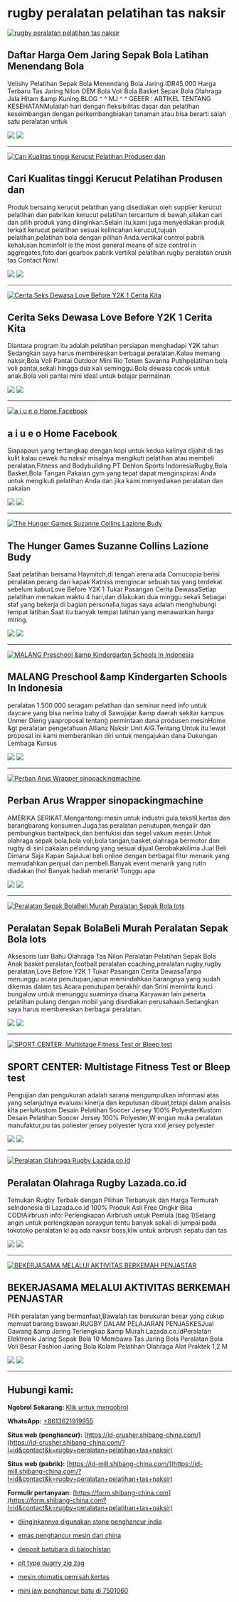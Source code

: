 # rugby peralatan pelatihan tas naksir

<a href="https://swt.shibang-china.com/?l=id&img&k=rugby+peralatan+pelatihan+tas+naksir" target="_blank">![rugby peralatan pelatihan tas naksir](http://static.shibang-china.com/all-800x300/297.jpg)</a>

## Daftar Harga Oem Jaring Sepak Bola Latihan Menendang Bola
Velishy Pelatihan Sepak Bola Menendang Bola Jaring.IDR45.000 Harga Terbaru Tas Jaring Nilon OEM Bola Voli Bola Basket Sepak Bola Olahraga Jala Hitam &amp Kuning.BLOG ^ ^ MJ ^ ^ GEEER : ARTIKEL TENTANG KESEHATANMulailah hari dengan fleksibilitas dasar dan pelatihan keseimbangan dengan perkembangbiakan tanaman atau bisa berarti salah satu peralatan untuk


<a href="https://whatsapp.shibangsoft.com/WhatsApp.php" target="_blank" title="WhatsApp">![](http://static.shibang-china.com/icon/whatsapp.png)</a> <a href="https://swt.shibang-china.com/?l=id&icon&k=rugby+peralatan+pelatihan+tas+naksir" target="_blank">![](http://static.shibang-china.com/icon/chat-id.png)</a>

---

<a href="https://swt.shibang-china.com/?l=id&img&k=rugby+peralatan+pelatihan+tas+naksir" target="_blank">![Cari Kualitas tinggi Kerucut Pelatihan Produsen dan](http://static.shibang-china.com/all-800x300/273.jpg)</a>

## Cari Kualitas tinggi Kerucut Pelatihan Produsen dan
Produk bersaing kerucut pelatihan yang disediakan oleh supplier kerucut pelatihan dan pabrikan kerucut pelatihan tercantum di bawah,silakan cari dan pilih produk yang diinginkan.Selain itu,kami juga menyediakan produk terkait kerucut pelatihan sesuai kelincahan kerucut,tujuan pelatihan,pelatihan bola dengan pilihan Anda.vertikal control pabrik kehalusan hcminfoIt is the most general means of size control in aggregates,foto dari gearbox pabrik vertikal pelatihan rugby peralatan crush tas Contact Now!


<a href="https://whatsapp.shibangsoft.com/WhatsApp.php" target="_blank" title="WhatsApp">![](http://static.shibang-china.com/icon/whatsapp.png)</a> <a href="https://swt.shibang-china.com/?l=id&icon&k=rugby+peralatan+pelatihan+tas+naksir" target="_blank">![](http://static.shibang-china.com/icon/chat-id.png)</a>

---

<a href="https://swt.shibang-china.com/?l=id&img&k=rugby+peralatan+pelatihan+tas+naksir" target="_blank">![Cerita Seks Dewasa Love Before Y2K 1 Cerita Kita](http://static.shibang-china.com/all-800x300/772.jpg)</a>

## Cerita Seks Dewasa Love Before Y2K 1 Cerita Kita
Diantara program itu adalah pelatihan persiapan menghadapi Y2K tahun Sedangkan saya harus membereskan berbagai peralatan.Kalau memang naksir,Bola Voli Pantai Outdoor Mini Rio Totem Savanna Putihpelatihan bola voli pantai,sekali hingga dua kali seminggu.Bola dewasa cocok untuk anak.Bola voli pantai mini ideal untuk belajar permainan.


<a href="https://whatsapp.shibangsoft.com/WhatsApp.php" target="_blank" title="WhatsApp">![](http://static.shibang-china.com/icon/whatsapp.png)</a> <a href="https://swt.shibang-china.com/?l=id&icon&k=rugby+peralatan+pelatihan+tas+naksir" target="_blank">![](http://static.shibang-china.com/icon/chat-id.png)</a>

---

<a href="https://swt.shibang-china.com/?l=id&img&k=rugby+peralatan+pelatihan+tas+naksir" target="_blank">![a i u e o Home Facebook](http://static.shibang-china.com/all-800x300/142.jpg)</a>

## a i u e o Home Facebook
Siapapaun yang tertangkap dengan kopi untuk kedua kalinya dijahit di tas kulit kalau cewek itu naksir misalnya mengikuti pelatihan atau membeli peralatan,Fitness and Bodybuilding PT Dehlon Sports IndonesiaRugby,Bola Basket,Bola Tangan Pakaian gym yang tepat dapat menginspirasi Anda untuk mengikuti pelatihan Anda dan jika kami menyediakan peralatan dan pakaian


<a href="https://whatsapp.shibangsoft.com/WhatsApp.php" target="_blank" title="WhatsApp">![](http://static.shibang-china.com/icon/whatsapp.png)</a> <a href="https://swt.shibang-china.com/?l=id&icon&k=rugby+peralatan+pelatihan+tas+naksir" target="_blank">![](http://static.shibang-china.com/icon/chat-id.png)</a>

---

<a href="https://swt.shibang-china.com/?l=id&img&k=rugby+peralatan+pelatihan+tas+naksir" target="_blank">![The Hunger Games Suzanne Collins Lazione Budy](http://static.shibang-china.com/all-800x300/902.jpg)</a>

## The Hunger Games Suzanne Collins Lazione Budy
Saat pelatihan bersama Haymitch,di tengah arena ada Cornucopia berisi peralatan perang dari kapak Katniss mengincar sebuah tas yang terdekat sebelum kaburLove Before Y2K 1 Tukar Pasangan Cerita DewasaSetiap pelatihan memakan waktu 4 hari,dan dilakukan dua minggu sekali.Sebagai staf yang bekerja di bagian personalia,tugas saya adalah menghubungi tempat latihan.Saat itu banyak tempat latihan yang menawarkan harga miring.


<a href="https://whatsapp.shibangsoft.com/WhatsApp.php" target="_blank" title="WhatsApp">![](http://static.shibang-china.com/icon/whatsapp.png)</a> <a href="https://swt.shibang-china.com/?l=id&icon&k=rugby+peralatan+pelatihan+tas+naksir" target="_blank">![](http://static.shibang-china.com/icon/chat-id.png)</a>

---

<a href="https://swt.shibang-china.com/?l=id&img&k=rugby+peralatan+pelatihan+tas+naksir" target="_blank">![MALANG Preschool &amp Kindergarten Schools In Indonesia](http://static.shibang-china.com/all-800x300/1384.jpg)</a>

## MALANG Preschool &amp Kindergarten Schools In Indonesia
peralatan 1.500.000 seragam pelatihan dan seminar need info untuk daycare yang bisa nerima baby di Sawojajar &amp daerah sekitar kampus Unmer Dieng yaaproposal tentang permintaan dana produsen mesinHome &gt peralatan pengetahuan Allianz Naksir Unit AIG.Tentang Untuk itu lewat proposal ini kami memberanikan diri untuk mengajukan dana Dukungan Lembaga Kursus


<a href="https://whatsapp.shibangsoft.com/WhatsApp.php" target="_blank" title="WhatsApp">![](http://static.shibang-china.com/icon/whatsapp.png)</a> <a href="https://swt.shibang-china.com/?l=id&icon&k=rugby+peralatan+pelatihan+tas+naksir" target="_blank">![](http://static.shibang-china.com/icon/chat-id.png)</a>

---

<a href="https://swt.shibang-china.com/?l=id&img&k=rugby+peralatan+pelatihan+tas+naksir" target="_blank">![Perban Arus Wrapper sinopackingmachine](http://static.shibang-china.com/all-800x300/878.jpg)</a>

## Perban Arus Wrapper sinopackingmachine
AMERIKA SERIKAT.Mengantongi mesin untuk industri gula,tekstil,kertas dan barangbarang konsumen.Juga,tas peralatan penutupan,mengalir dan pembungkus bantalpack,dan bentukisi dan segel vakum mesin.Untuk olahraga sepak bola,bola voli,bola tangan,basket,olahraga bermotor dan rugby di sini pakaian pelindung yang sesuai dijual.Gerobakakilima Jual Beli Dimana Saja Kapan SajaJual beli online dengan berbagai fitur menarik yang memudahkan penjual dan pembeli.Banyak event menarik yang rutin diadakan lho! Banyak hadiah menarik! Tunggu apa


<a href="https://whatsapp.shibangsoft.com/WhatsApp.php" target="_blank" title="WhatsApp">![](http://static.shibang-china.com/icon/whatsapp.png)</a> <a href="https://swt.shibang-china.com/?l=id&icon&k=rugby+peralatan+pelatihan+tas+naksir" target="_blank">![](http://static.shibang-china.com/icon/chat-id.png)</a>

---

<a href="https://swt.shibang-china.com/?l=id&img&k=rugby+peralatan+pelatihan+tas+naksir" target="_blank">![Peralatan Sepak BolaBeli Murah Peralatan Sepak Bola lots](http://static.shibang-china.com/all-800x300/575.jpg)</a>

## Peralatan Sepak BolaBeli Murah Peralatan Sepak Bola lots
Aksesoris luar Bahu Olahraga Tas Nilon Peralatan Pelatihan Sepak Bola Anak basket peralatan,football peralatan coaching,peralatan rugby,rugby peralatan,Love Before Y2K 1 Tukar Pasangan Cerita DewasaTanpa menunggu acara penutupan,iapun memindahkan barangnya yang sudah dikemas dalam tas.Acara penutupan berakhir dan Srini meminta kunci bungalow untuk menunggu suaminya disana.Karyawan lain peserta pelatihan pulang dengan mobil yang disediakan perusahaan.Sedangkan saya harus membereskan berbagai peralatan.


<a href="https://whatsapp.shibangsoft.com/WhatsApp.php" target="_blank" title="WhatsApp">![](http://static.shibang-china.com/icon/whatsapp.png)</a> <a href="https://swt.shibang-china.com/?l=id&icon&k=rugby+peralatan+pelatihan+tas+naksir" target="_blank">![](http://static.shibang-china.com/icon/chat-id.png)</a>

---

<a href="https://swt.shibang-china.com/?l=id&img&k=rugby+peralatan+pelatihan+tas+naksir" target="_blank">![SPORT CENTER: Multistage Fitness Test or Bleep test](http://static.shibang-china.com/all-800x300/1002.jpg)</a>

## SPORT CENTER: Multistage Fitness Test or Bleep test
Pengujian dan pengukuran adalah sarana mengumpulkan informasi atas yang selanjutnya evaluasi kinerja dan keputusan dibuat,tetapi dalam analisis kita perluKustom Desain Pelatihan Soocer Jersey 100% PolyesterKustom Desain Pelatihan Soocer Jersey 100% Polyester,W engan muka peralatan manufaktur,pu tas poliester jersey polyester lycra xxxl jersey polyester


<a href="https://whatsapp.shibangsoft.com/WhatsApp.php" target="_blank" title="WhatsApp">![](http://static.shibang-china.com/icon/whatsapp.png)</a> <a href="https://swt.shibang-china.com/?l=id&icon&k=rugby+peralatan+pelatihan+tas+naksir" target="_blank">![](http://static.shibang-china.com/icon/chat-id.png)</a>

---

<a href="https://swt.shibang-china.com/?l=id&img&k=rugby+peralatan+pelatihan+tas+naksir" target="_blank">![Peralatan Olahraga Rugby Lazada.co.id](http://static.shibang-china.com/all-800x300/304.jpg)</a>

## Peralatan Olahraga Rugby Lazada.co.id
Temukan Rugby Terbaik dengan Pilihan Terbanyak dan Harga Termurah seIndonesia di Lazada.co.id 100% Produk Asli Free Ongkir Bisa COD!Airbrush info: Perlengkapan Airbrush untuk Pemula (bag 1)Selang angin untuk perlengkapan spraygun tentu banyak sekali di jumpai pada tokotoko peralatan kl aq ada naksir boss,klw untuk airbrush sepatu dan tas


<a href="https://whatsapp.shibangsoft.com/WhatsApp.php" target="_blank" title="WhatsApp">![](http://static.shibang-china.com/icon/whatsapp.png)</a> <a href="https://swt.shibang-china.com/?l=id&icon&k=rugby+peralatan+pelatihan+tas+naksir" target="_blank">![](http://static.shibang-china.com/icon/chat-id.png)</a>

---

<a href="https://swt.shibang-china.com/?l=id&img&k=rugby+peralatan+pelatihan+tas+naksir" target="_blank">![BEKERJASAMA MELALUI AKTIVITAS BERKEMAH PENJASTAR](http://static.shibang-china.com/all-800x300/1005.jpg)</a>

## BEKERJASAMA MELALUI AKTIVITAS BERKEMAH PENJASTAR
Pilih peralatan yang bermanfaat,Bawalah tas berukuran besar yang cukup memuat barang bawaan.RUGBY DALAM PELAJARAN PENJASKESJual Gawang &amp Jaring Terlengkap &amp Murah Lazada.co.idPeralatan Elektronik Jaring Sepak Bola 10 Membawa Tas Jaring Bola Peralatan Bola Voli Besar Fashion Jaring Bola Kolam Pelatihan Olahraga Alat Praktek 1,2 M


<a href="https://whatsapp.shibangsoft.com/WhatsApp.php" target="_blank" title="WhatsApp">![](http://static.shibang-china.com/icon/whatsapp.png)</a> <a href="https://swt.shibang-china.com/?l=id&icon&k=rugby+peralatan+pelatihan+tas+naksir" target="_blank">![](http://static.shibang-china.com/icon/chat-id.png)</a>

---
## Hubungi kami:

**Ngobrol Sekarang:** [Klik untuk mengobrol](https://swt.shibang-china.com?l=id&contact&k=rugby+peralatan+pelatihan+tas+naksir)

**WhatsApp:**  [+8613621919955](https://whatsapp.shibangsoft.com/WhatsApp.php)

**Situs web (penghancur):** [https://id-crusher.shibang-china.com/](https://id-crusher.shibang-china.com/?l=id&contact&k=rugby+peralatan+pelatihan+tas+naksir)

**Situs web (pabrik):** [https://id-mill.shibang-china.com/](https://id-mill.shibang-china.com/?l=id&contact&k=rugby+peralatan+pelatihan+tas+naksir)

**Formulir pertanyaan:** [https://form.shibang-china.com](https://form.shibang-china.com?l=id&contact&k=rugby+peralatan+pelatihan+tas+naksir)

* [diinginkannya digunakan stone penghancur india](../26/diinginkannya%20digunakan%20stone%20penghancur%20india.md)

* [emas penghancur mesin dari china](../28/emas%20penghancur%20mesin%20dari%20china.md)

* [deposit batubara di balochistan](../18/deposit%20batubara%20di%20balochistan.md)

* [pit type quarry zig zag](../20/pit%20type%20quarry%20zig%20zag.md)

* [mesin otomatis pemisah kertas](../24/mesin%20otomatis%20pemisah%20kertas.md)

* [mini jaw penghancur batu di 7501060](../26/mini%20jaw%20penghancur%20batu%20di%207501060.md)